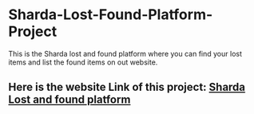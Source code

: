 # Sharda-Lost-Found-Platform-Project
This is the Sharda lost and found platform where you can find your lost items and list the found items on out website.

<h2> Here is the website Link of this project: <a href ="https://lost--and--found.com/">Sharda Lost and found platform</a></h2>
